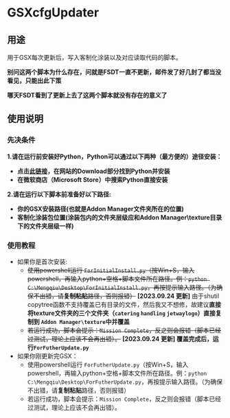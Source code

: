 # GSXcfgUpdater
## 用途
用于GSX每次更新后，写入客制化涂装以及对应读取代码的脚本。

**别问这两个脚本为什么存在，问就是FSDT一直不更新，邮件发了好几封了都当没看见，只能出此下策**

**哪天FSDT看到了更新上去了这两个脚本就没有存在的意义了**

## 使用说明
### 先决条件
**1.请在运行前安装好Python，Python可以通过以下两种（最方便的）途径安装：**
- **点击[此链接](https://www.python.org/)，在网站的Download部分找到Python并安装**
- **在微软商店（Microsoft Store）中搜索Python直接安装**

**2.请在运行以下脚本前准备好以下路径:**
- **你的GSX安装路径(也就是Addon Manager文件夹所在的位置)**
- **客制化涂装包位置(涂装包内的文件夹层级应和Addon Manager\texture目录下的文件夹层级一样)**
### 使用教程
- 如果你是首次安装:
    - ~~使用powershell运行 ```ForInitialInstall.py```（按Win+S，输入powershell，再输入python+空格+脚本文件所在路径。例：```python C:\Mengqiu\Desktop\ForInitialInstall.py```，再按提示输入路径。（为确保不出错，请**复制粘贴**路径，否则报错）~~
    **[2023.09.24 更新]** 由于shutil copytree函数不支持覆盖已有目录的文件，然后我又不想修，故建议**直接将texture文件夹的三个文件夹（`catering` `handling` `jetwaylogo`）直接复制到 `Addon Manager\texture`中并覆盖**
    - ~~若运行成功，脚本会提示：`Mission Complete`，反之则会报错（脚本已经过测试，理论上应该不会再出错）。~~
    **[2023.09.24 更新] 覆盖完成后，运行`ForFutherUpdate.py`**
- 如果你刚更新完GSX：
    - 使用powershell运行 `ForFutherUpdate.py`（按Win+S，输入powershell，再输入python+空格+脚本文件所在路径。例：`python C:\Mengqiu\Desktop\ForFutherUpdate.py`，再按提示输入路径。（为确保不出错，请**复制粘贴**路径，否则报错）
    - 若运行成功，脚本会提示：`Mission Complete`，反之则会报错（脚本已经过测试，理论上应该不会再出错）。

